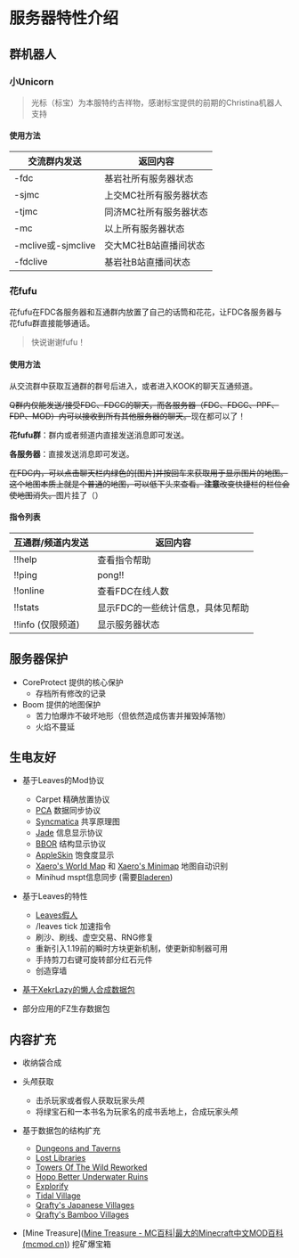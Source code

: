 # 服务器特性介绍

## 群机器人

### 小Unicorn

> 光标（标宝）为本服特约吉祥物，感谢标宝提供的前期的Christina机器人支持

#### 使用方法

|交流群内发送|返回内容|
|----|------|
|-fdc|基岩社所有服务器状态|
|-sjmc|上交MC社所有服务器状态|
|-tjmc|同济MC社所有服务器状态|
|-mc|以上所有服务器状态|
|-mclive或-sjmclive|交大MC社B站直播间状态|
|-fdclive|基岩社B站直播间状态|

### 花fufu

花fufu在FDC各服务器和互通群内放置了自己的话筒和花花，让FDC各服务器与花fufu群直接能够通话。

> 快说谢谢fufu！

#### 使用方法

从交流群中获取互通群的群号后进入，或者进入KOOK的聊天互通频道。

~~Q群内仅能发送/接受FDC、FDCC的聊天，而各服务器（FDC、FDCC、PPF、FDP、MOD）内可以接收到所有其他服务器的聊天。~~现在都可以了！

**花fufu群**：群内或者频道内直接发送消息即可发送。

**各服务器**：直接发送消息即可发送。

~~在FDC内，可以点击聊天栏内绿色的\[图片\]并按回车来获取用于显示图片的地图。这个地图本质上就是个普通的地图，可以低下头来查看。**注意**改变快捷栏的栏位会使地图消失。~~图片挂了（）

#### 指令列表

|互通群/频道内发送|返回内容|
|----|------|
|!!help|查看指令帮助|
|!!ping|pong!!|
|!!online|查看FDC在线人数|
|!!stats|显示FDC的一些统计信息，具体见帮助|
|!!info (仅限频道)|显示服务器状态|
## 服务器保护

- CoreProtect 提供的核心保护
  - 存档所有修改的记录
- Boom 提供的地图保护
  - 苦力怕爆炸不破坏地形（但依然造成伤害并摧毁掉落物）
  - 火焰不蔓延

## 生电友好

- 基于Leaves的Mod协议

  - Carpet 精确放置协议
  - [PCA](https://github.com/plusls/plusls-carpet-addition) 数据同步协议
  - [Syncmatica](https://github.com/End-Tech/syncmatica) 共享原理图
  -  [Jade](https://github.com/Snownee/Jade) 信息显示协议
  - [BBOR](https://github.com/irtimaled/BoundingBoxOutlineReloaded) 结构显示协议
  - [AppleSkin](https://github.com/squeek502/AppleSkin) 饱食度显示
  - [Xaero's World Map](https://minecraft.curseforge.com/projects/xaeros-world-map) 和 [Xaero's Minimap](https://www.curseforge.com/minecraft/mc-mods/xaeros-minimap) 地图自动识别
  -  Minihud mspt信息同步 (需要[Bladeren](https://github.com/LeavesMC/Bladeren))

- 基于Leaves的特性

  - [Leaves假人](https://docs.leavesmc.top/zh/leaves/fakeplayer)
  - /leaves tick 加速指令
  - 刷沙、刷线、虚空交易、RNG修复
  - 重新引入1.19前的瞬时方块更新机制，使更新抑制器可用
  - 手持剪刀右键可旋转部分红石元件
  - 创造穿墙

- [基于XekrLazy的懒人合成数据包](https://www.bilibili.com/read/cv12992062)
- 部分应用的FZ生存数据包

## 内容扩充

- 收纳袋合成

- 头颅获取
  - 击杀玩家或者假人获取玩家头颅
  - 将绿宝石和一本书名为玩家名的成书丢地上，合成玩家头颅 

- 基于数据包的结构扩充

  - [Dungeons and Taverns](https://www.mcmod.cn/class/10835.html)
  - [Lost Libraries](https://www.mcmod.cn/class/11715.html)
  - [Towers Of The Wild Reworked](https://www.mcmod.cn/class/5568.html)
  - [Hopo Better Underwater Ruins](https://www.mcmod.cn/class/9558.html)
  - [Explorify](https://www.mcmod.cn/class/8166.html)
  - [Tidal Village](https://www.mcmod.cn/class/11358.html)
  - [Qrafty's Japanese Villages](https://www.mcmod.cn/class/12389.html)
  - [Qrafty's Bamboo Villages](https://www.mcmod.cn/class/12418.html)

- [Mine Treasure]([Mine Treasure - MC百科|最大的Minecraft中文MOD百科 (mcmod.cn)](https://www.mcmod.cn/class/9105.html)) 挖矿爆宝箱

  

